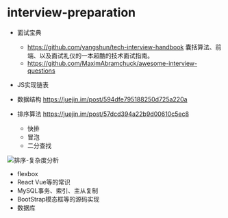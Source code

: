 # interview-preparation

- 面试宝典
  - <https://github.com/yangshun/tech-interview-handbook> 囊括算法、前端、以及面试礼仪的一本超酷的技术面试指南。
  - https://github.com/MaximAbramchuck/awesome-interview-questions

- JS实现链表

- 数据结构 <https://juejin.im/post/594dfe795188250d725a220a>
- 排序算法 <https://juejin.im/post/57dcd394a22b9d00610c5ec8>

  - 快排
  - 冒泡
  - 二分查找

![排序-复杂度分析](https://user-gold-cdn.xitu.io/2016/11/29/4abde1748817d7f35f2bf8b6a058aa40)

- flexbox
- React Vue等的常识
- MySQL事务、索引、主从复制
- BootStrap模态框等的源码实现
- 数据库
